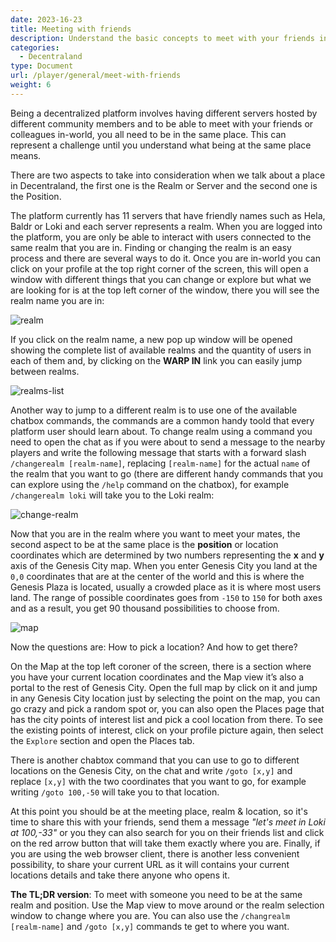 ```yaml
---
date: 2023-16-23
title: Meeting with friends
description: Understand the basic concepts to meet with your friends in world
categories:
  - Decentraland
type: Document
url: /player/general/meet-with-friends
weight: 6
---
```


Being a decentralized platform involves having different servers hosted by different community members and to be able to meet with your friends or colleagues in-world, you all need to be in the same place. This can represent a challenge until you understand what being at the same place means. 

There are two aspects to take into consideration when we talk about a place in Decentraland, the first one is the Realm or Server and the second one is the Position. 

The platform currently has 11 servers that have friendly names such as Hela, Baldr or Loki and each server represents a realm. When you are logged into the platform, you are only be able to interact with users connected to the same realm that you are in. Finding or changing the realm is an easy process and there are several ways to do it. Once you are in-world you can click on your profile at the top right corner of the screen, this will open a window with different things that you can change or explore but what we are looking for is at the top left corner of the window, there you will see the realm name you are in: 


![realm](/images/media/realm.png)

If you click on the realm name, a new pop up window will be opened showing the complete list of available realms and the quantity of users in each of them and, by clicking on the **WARP IN** link you can easily jump between realms. 

![realms-list](/images/media/realms-list.png)

Another way to jump to a different realm is to use one of the available chatbox commands, the commands are a common handy toold that every platform user should learn about. To change realm using a command you need to open the chat as if you were about to send a message to the nearby players and write the following message that starts with a forward slash `/changerealm [realm-name]`, replacing `[realm-name]` for the actual `name` of the realm that you want to go (there are different handy commands that you can explore using the `/help` command on the chatbox), for example `/changerealm loki` will take you to the Loki realm:  

![change-realm](/images/media/change-realm.png)

Now that you are in the realm where you want to meet your mates, the second aspect to be at the same place is the **position** or location coordinates which are determined by two numbers representing the **x** and **y** axis of the Genesis City map. When you enter Genesis City you land at the `0,0` coordinates that are at the center of the world and this is where the Genesis Plaza is located, usually a crowded place as it is where most users land. The range of possible coordinates goes from `-150` to `150` for both axes and as a result, you get 90 thousand possibilities to choose from.     

![map](/images/media/map.png)

Now the questions are: How to pick a location? And how to get there? 

On the Map at the top left coroner of the screen, there is a section where you have your current location coordinates and the Map view it’s also a portal to the rest of Genesis City. Open the full map by click on it and jump in any Genesis City location just by selecting the point on the map, you can go crazy and pick a random spot or, you can also open the Places page that has the city points of interest list and pick a cool location from there. To see the existing points of interest, click on your profile picture again, then select the `Explore` section and open the Places tab. 

There is another chabtox command that you can use to go to different locations on the Genesis City, on the chat and write `/goto [x,y]` and replace `[x,y]` with the two coordinates that you want to go, for example writing `/goto 100,-50` will take you to that location. 

At this point you should be at the meeting place, realm & location, so it's time to share this with your friends, send them a message *"let's meet in Loki at 100,-33"* or you they can also search for you on their friends list and click on the red arrow button that will take them exactly where you are. Finally, if you are using the web browser client, there is another less convenient possibility, to share your current URL as it will contains your current locations details and take there anyone who opens it. 

**The TL;DR version**: 
To meet with someone you need to be at the same realm and position. Use the Map view to move around or the realm selection window to change where you are. You can also use the `/changrealm [realm-name]` and `/goto [x,y]` commands te get to where you want. 
